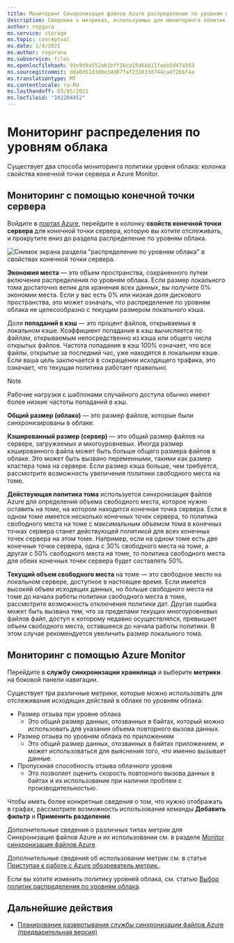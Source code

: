 ```yaml
---
title: Мониторинг Синхронизация файлов Azure распределение по уровням облака | Документация Майкрософт
description: Сведения о метриках, используемых для мониторинга политик уровня облака.
author: roygara
ms.service: storage
ms.topic: conceptual
ms.date: 1/4/2021
ms.author: rogarana
ms.subservice: files
ms.openlocfilehash: 93e9d9a552ab1bff16ca15d6bb11faeb5d47a503
ms.sourcegitcommit: dda0d51d3d0e34d07faf231033d744ca4f2bbf4a
ms.translationtype: MT
ms.contentlocale: ru-RU
ms.lasthandoff: 03/05/2021
ms.locfileid: "102204452"
---
```

# <a name="monitor-cloud-tiering"></a>Мониторинг распределения по уровням облака
Существует два способа мониторинга политики уровня облака: колонка свойства конечной точки сервера и Azure Monitor.

## <a name="monitoring-via-server-endpoint"></a>Мониторинг с помощью конечной точки сервера

Войдите в [портал Azure](https://portal.azure.com/), перейдите в колонку **свойств конечной точки сервера** для конечной точки сервера, которую вы хотите отслеживать, и прокрутите вниз до раздела распределение по уровням облака. 

![Снимок экрана раздела "распределение по уровням облака" в свойствах конечной точки сервера.](media/storage-sync-monitoring-cloud-tiering/cloud-tiering-monitoring-5.png)

**Экономия места** — это объем пространства, сохраненного путем включения распределения по уровням облака. Если размер локального тома достаточно велик для хранения всех данных, вы получите 0% экономии места. Если у вас есть 0% или низкая доля дискового пространства, это может означать, что распределение по уровням облака не целесообразно с текущим размером локального кэша. 

Доля **попаданий в кэш** — это процент файлов, открываемых в локальном кэше. Коэффициент попадания в кэш вычисляется по файлам, открываемым непосредственно из кэша или общего числа открытых файлов. Частота попадания в кэш 100% означает, что все файлы, открытые за последний час, уже находятся в локальном кэше. Если ваша цель заключается в сокращении исходящего трафика, это означает, что текущая политика работает правильно.

> [!NOTE]
> Рабочие нагрузки с шаблонами случайного доступа обычно имеют более низкие частоты попаданий в кэш. 

**Общий размер (облако)** — это размер файлов, которые были синхронизированы в облаке. 

**Кэшированный размер (сервер)** — это общий размер файлов на сервере, загружаемых и многоуровневых. Иногда размер кэшированного файла может быть больше общего размера файлов в облаке. Это может быть вызвано переменными, такими как размер кластера тома на сервере. Если размер кэша больше, чем требуется, рассмотрите возможность увеличения политики свободного места на томе. 

**Действующая политика тома** используется синхронизация файлов Azure для определения объема свободного места, которое нужно оставить на томе, на котором находится конечная точка сервера. Если в одном томе имеется несколько конечных точек сервера, то политика свободного места на томе с максимальным объемом тома в конечных точках сервера станет действующей политикой для всех конечных точек сервера на этом томе. Например, если на одном томе есть две конечные точки сервера, одна с 30% свободного места на томе, а другая с 50% свободного места на томе, то политика свободного места для обеих конечных точек сервера будет составлять 50%.

**Текущий объем свободного места** на томе — это свободное место на локальном сервере, доступное в настоящее время. Если имеется высокий объем исходящих данных, но больше свободного места на томе до начала работы политики свободного места в томе, рассмотрите возможность отключения политики дат. Другая ошибка может быть вызвана тем, что за пределами текущих многоуровневых файлов файл, доступ к которому недавно осуществлялся, превышает объем свободного места, оставшееся до начала работы политики. В этом случае рекомендуется увеличить размер локального тома. 

## <a name="monitoring-via-azure-monitor"></a>Мониторинг с помощью Azure Monitor

Перейдите в **службу синхронизации хранилища** и выберите **метрики** на боковой панели навигации. 

Существует три различные метрики, которые можно использовать для отслеживания исходящих действий в облаке по уровням облака:

- Размер отзыва при уровне облака
    - Это общий размер данных, отозванных в байтах, который можно использовать для указания объема повторного вызова данных.
- Размер отзыва по уровням облака по приложениям
    - Это общий размер данных, отозванных в байтах приложением, и может использоваться для выяснения того, что именно вызывает данные.
- Пропускная способность отзыва облачного уровня
    - Это позволяет оценить скорость повторного вызова данных в байтах и их использование при наличии проблем с производительностью. 

Чтобы иметь более конкретные сведения о том, что нужно отображать в графах, рассмотрите возможность использования команды **Добавить фильтр** и **Применить разделение**.
 
Дополнительные сведения о различных типах метрик для Синхронизация файлов Azure и их использовании см. в разделе [Monitor синхронизация файлов Azure](storage-sync-files-monitoring.md).

Дополнительные сведения об использовании метрик см. в статье [Приступая к работе с Azure обозреватель метрик.](https://docs.microsoft.com/azure/azure-monitor/platform/metrics-getting-started).

Если вы хотите изменить политику уровней облака, см. статью [Выбор политик распределения по уровням облака](storage-sync-choose-cloud-tiering-policies.md).

## <a name="next-steps"></a>Дальнейшие действия
* [Планирование развертывания службы синхронизации файлов Azure (предварительная версия)](storage-sync-files-planning.md)